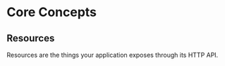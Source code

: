 # Core Concepts

## Resources

Resources are the things your application exposes through its HTTP API.

<!--stackedit_data:
eyJoaXN0b3J5IjpbLTE1NzIwMTM1NjJdfQ==
-->